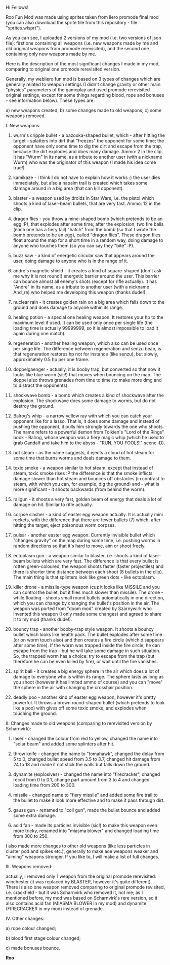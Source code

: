 Hi Fellows!

Roo Fun Mod was made using sprites taken from liero promode final mod (you can also download the sprite file from this repository - file "sprites.wlsprt").

As you can see, I uploaded 2 versions of my mod (i.e. two versions of json file): first one containing all weapons (i.e. new weapons made by me and old original weapons from promode rerevisited), and the second one containing only new weapons made by me.

Here is the description of the most significant changes I made in my mod, comparing to original one promode rerevisited version.

Generally, my webliero fun mod is based on 3 types of changes which are generally related to weapon settings (I didn't change gravity or other main "physics" parameters of the gameplay and used promode rerevisited original settings, except for some things regarding blood, rope and bonuses - see information below). These types are:

a) new weapons created;
b) some changes made to old weapons;
c) some weapons removed.

I. New weapons:

1) wurm's cripple bullet - a bazooka-shaped bullet, which - after hitting the target - splatters into dirt that "freezes" the opponent for some time; the opponent have only some time to dig the dirt and escape from the trap, because the dirt explodes and does many damage. Ammo: 2 in the clip. It has "Wurm" in its name, as a tribute to another user (with a nickname Wurm) who was the originator of this weapon (I made his idea come true!).

2) kamikaze - I think I do not have to explain how it works :) the user dies immediately, but also a napalm trail is created which takes some damage around in a big area (that can kill opponent).

3) blaster - a weapon used by droids in Star Wars, i.e. the pistol which shoots a kind of laser-beam bullets, that are very fast. Ammo: 12 in the clip.

4) dragon flies - you throw a mine-shaped bomb (which pretends to be an egg :P), that explodes after some time; after the explosion, two fire balls (each one has a fiery tail) "hatch" from the bomb (so that I wrote the bomb pretends to be an egg), called "dragon flies". These dragon flies float around the map for a short time in a random way, doing damage to anyone who touches them (so you can say they "bite" :P).

5) buzz saw - a kind of energetic circular saw that appears around the user, doing damage to anyone who is in the range of it.

6) andre's magnetic shield - it creates a kind of square-shaped (don't ask me why it is not round!) energetic barrier around the user. This barrier can bounce almost all enemy's shots (except for rifle actually). It has "Andre" in its name, as a tribute to another user (with a nickname And_re) who helped me developing this weapon (thanks dude!).

7) nuclear rain - it creates golden rain on a big area which falls down to the ground and does damage to anyone within its range.

8) healing potion - a special one healing weapon. It restores your hp to the maximum level if used. It can be used only once per single life (the loading time is actually 99999999, so it is almost impossible to load it again during one match).

9) regeneration - another healing weapon, which also can be used once per singe life. The difference between regeneration and senzu bean, is that regeneration restores hp not for instance (like senzu), but slowly, approximately 0.5 hp per one frame.

10) doppelgaenger - actually, it is booby trap, but converted so that now it looks like blue worm (sic!) that moves when bouncing on the map. The doppel also throws grenades from time to time (to make more dmg and to distract the opponents).

11) shockwave bomb - a bomb which creates a kind of shockwave after the explosion. The shockwave does some damage to worms, but do not destroy the ground.

12) Balrog's whip - a narrow yellow ray with which you can catch your opponent like for a lasso. That is, it does some damage and instead of pushing the opponent, it pulls him strongly towards the one who shoots. The name refers to a powerful demon from Tolkien's "Lord of the Rings" book - Balrog, whose weapon was a fiery magic whip (which he used to grab Gandalf and take him to the abyss - "RUN, YOU FOOLS!" scene :D).

13) hot steam - as the name suggests, it ejects a cloud of hot steam for some time that burns worms and deals damage to them.

14) toxic smoke - a weapon similar to hot steam, except that instead of steam, toxic smoke rises :P the difference is that the smoke inflicts damage slower than hot steam and bounces off obstacles (in contrast to steam, with which you can, for example, dig the ground) and - what is more significant - it shoots backwards (from behind the worm).

15) railgun - it shoots a very fast, golden beam of energy that deals a lot of damage on hit. Similar to rifle actually.

16) corpse slasher - a kind of easter egg weapon actually. It is actually mini rockets, with the difference that there are fewer bullets (7) which, after hitting the target, eject poisonous worm corpses.

17) pulsar - another easter egg weapon. Currently invisible bullet which "changes gravity" on the map during some time, i.e. pushing worms in random directions so that it's hard to move, aim or shoot freely.

18) ectoplasm gun - a weapon similar to blaster, i.e. shoots a kind of laser-beam bullets which are very fast. The difference is that every bullet is rotten green-coloured, the weapon shoots faster (faster projectiles) and there is shorter time distance between each shoot (8 bullets in the clip). The main thing is that splinters look like green dots - like ectoplasm.

19) killer drone - a missile-type weapon (cuz it looks like MISSILE and you can control the bullet, but it flies much slower than missile). The drone - while floating - shoots small round bullets automatically in one direction, which you can change by changing the bullet's position in the air. The weapon was ported from "doom mod" created by Szarnywirk who invented this weapon (I only made some changes) and agreed to share it to my mod (thanks dude!).

20) bouncy trap - another booby-trap style weapon. It shoots a bouncy bullet which looks like health pack. The bullet explodes after some time (or on worm touch also) and then creates a fire circle (which disappears after some time). If the worm was trapped inside the fire circle, he can escape from the trap - but he will take some damage in such situation. So, the trapped worm has a choice: try to escape from the trap (but therefore he can be even killed by fire), or wait until the fire vanishes.

21) spirit ball - it creates a big energy sphere in the air which does a lot of damage to everyone who is within its range. The sphere lasts as long as you shoot (however it has limited ammo of course) and you can "move" the sphere in the air with changing the crosshair position.

22) deadly poo - another kind of easter egg weapon, however it's pretty powerful. It throws a brown round-shaped bullet (which pretends to look like a poo) with gives off some toxic smoke, and explodes when touching the ground.

II. Changes made to old weapons (comparing to rerevisited version by Scharnvirk):

1) laser - changed the colour from red to yellow, changed the name into "solar beam" and added some splinters after hit.

2) throw knife - changed the name to "tomahawk", changed the delay from 5 to 0, changed bullet speed from 3.5 to 3.7, changed hit damage from 24 to 18 and made it not stick the walls but falls down the ground.

3) dynamite (explosives) - changed the name into "firecracker", changed recoil from 0 to 0.1, change part amount from 3 to 4 and changed loading time from 200 to 300.

4) missile - changed name to "fiery missile" and added some fire trail to the bullet to make it look more effective and to make it pass through dirt.

5) gauss gun - renamed to "coil gun",  made the bullet bounce and added some extra damage.

6) acid fan - made its particles invisible (sic!) to make this weapon even more tricky, renamed into "miasma blower" and changed loading time from 300 to 250.

I also made more changes to other old weapons (like less particles in cluster pod and spikes etc.), generally to make aoe weapons weaker and "aiming" weapons stronger. If you like to, I will make a list of full changes.

III. Weapons removed:

actually, I removed only 1 weapon from the original promode rerevisited: winchester (it was replaced by BLASTER, however it's quite different). There is also one weapon removed comparing to original promode revisited, i.e. crackfield - but it was Scharnvirk who removed it, not me; as I mentioned before, my mod was based on Scharnvirk's rere version, so it also contains acid fan (MIASMA BLOWER in my mod) and dynamite (FIRECRACKER in my mod) instead of grenade.

IV. Other changes:

a) rope colour changed;

b) blood first stage colour changed;

c) made bonuses bounce.

**Roo**
